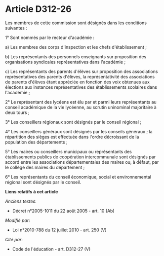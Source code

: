 # Article D312-26

Les membres de cette commission sont désignés dans les conditions suivantes : 

1° Sont nommés par le recteur d'académie : 

a) Les membres des corps d'inspection et les chefs d'établissement ; 

b) Les représentants des personnels enseignants sur proposition des organisations syndicales représentatives dans
l'académie ; 

c) Les représentants des parents d'élèves sur proposition des associations représentatives des parents d'élèves, la
représentativité des associations de parents d'élèves étant appréciée en fonction des voix obtenues aux élections aux
instances représentatives des établissements scolaires dans l'académie ; 

2° Le représentant des lycéens est élu par et parmi leurs représentants au conseil académique de la vie lycéenne, au scrutin
uninominal majoritaire à deux tours ; 

3° Les conseillers régionaux sont désignés par le conseil régional ; 

4° Les conseillers généraux sont désignés par les conseils généraux ; la répartition des sièges est effectuée dans l'ordre
décroissant de la population des départements ; 

5° Les maires ou conseillers municipaux ou représentants des établissements publics de coopération intercommunale sont
désignés par accord entre les associations départementales des maires ou, à défaut, par le collège des maires du
département ; 

6° Les représentants du    conseil économique, social et environnemental régional sont désignés par le conseil.

**Liens relatifs à cet article**

_Anciens textes_:

  - Décret n°2005-1011 du 22 août 2005 - art. 10 (Ab)

_Modifié par_:

  - Loi n°2010-788 du 12 juillet 2010 - art. 250 (V)

_Cité par_:

  - Code de l'éducation - art. D312-27 (V)
